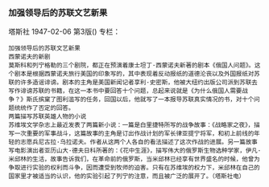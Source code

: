 ### 加强领导后的苏联文艺新果
塔斯社
1947-02-06
第3版()
专栏：

    加强领导后的苏联文艺新果
    西蒙诺夫的新剧
    莫斯科和列宁格勒的三个剧院，都正在预演着康士坦丁·西蒙诺夫新著的剧本《俄国人问题》。这个剧本是根据西蒙诺夫旅行美国的印象写的，其中表现着反动报纸的道德沦丧以及外国报纸对苏联的许多造谣诽谤。剧本的主角是美国新闻记者享利·史密斯，他被大纽约出版公司派到苏联去写作诽谤苏联的书籍，在这一本书中要回答十个问题，总起来说就是《为什么俄国人需要战争？》斯氏摈窠了图利滥写的任务，回国以后，他就写了一本报导苏联真实情况的书，对十个问题统统作了否定的回答。
    两篇描写苏联英雄人物的小说
    苏维埃文学杂志上最近发表了两篇新小说：一篇是白里捷特所写的战争故事：《战略家之夜》，描写一次重要的军事战斗，这篇故事的主角是订出作战计划的军长律亚提宁将军，和初上前线的年轻的志愿兵尼古拉·乌拉诺夫。作者从这两个人各自的看法描述了这次作战的进展。另一篇故事写电影演出者亚历山大·德夫日科所著的：《花中生涯》，描写伟大的俄罗斯生物选种学家，伊凡·米邱林的生活，故事告诉我们，在革命前的俄罗斯，当米邱林已经享有世界盛名的时候，他曾为争取进行实验的权利而斗争，因而遭受到牧师的迫害。只有在苏维埃的权力下，米邱林在自己的国家里才被适当的认识，他的实验引起了列宁的注意，而且被广泛的展开了。（塔斯社电）
